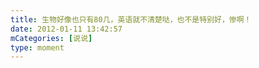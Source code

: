 ```yaml
---
title: 生物好像也只有80几，英语就不清楚哒，也不是特别好，惨啊！
date: 2012-01-11 13:42:57
mCategories: [说说]
type: moment
---
```


